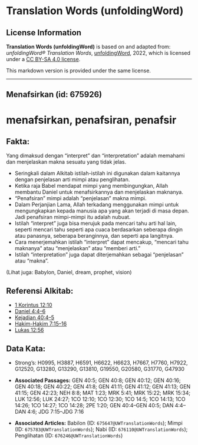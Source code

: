 # Translation Words (unfoldingWord)

## License Information

**Translation Words (unfoldingWord)** is based on and adapted from: _unfoldingWord® Translation Words_, [unfoldingWord](https://unfoldingword.org/utw), 2022, which is licensed under a [CC BY-SA 4.0 license](https://creativecommons.org/licenses/by-sa/4.0/legalcode.en).

This markdown version is provided under the same license.



--------------------------------

## Menafsirkan (id: 675926)

menafsirkan, penafsiran, penafsir
=================================

Fakta:
------

Yang dimaksud dengan “interpret” dan “interpretation” adalah memahami dan menjelaskan makna sesuatu yang tidak jelas.

* Seringkali dalam Alkitab istilah\-istilah ini digunakan dalam kaitannya dengan penjelasan arti mimpi atau penglihatan.
* Ketika raja Babel mendapat mimpi yang membingungkan, Allah membantu Daniel untuk menafsirkannya dan menjelaskan maknanya.
* “Penafsiran” mimpi adalah “penjelasan” makna mimpi.
* Dalam Perjanjian Lama, Allah terkadang menggunakan mimpi untuk mengungkapkan kepada manusia apa yang akan terjadi di masa depan. Jadi penafsiran mimpi\-mimpi itu adalah nubuat.
* Istilah “interpret” juga bisa merujuk pada mencari tahu arti hal lain, seperti mencari tahu seperti apa cuaca berdasarkan seberapa dingin atau panasnya, seberapa beranginnya, dan seperti apa langitnya.
* Cara menerjemahkan istilah “interpret” dapat mencakup, “mencari tahu maknanya” atau “menjelaskan” atau “memberi arti.”
* Istilah “interpretation” juga dapat diterjemahkan sebagai “penjelasan” atau “makna”.

(Lihat juga: Babylon, Daniel, dream, prophet, vision)

Referensi Alkitab:
------------------

* [1 Korintus 12:10](https://ref.ly/1Cor0:0)
* [Daniel 4:4–6](https://ref.ly/Dan4:4-Dan4:6)
* [Kejadian 40:4–5](https://ref.ly/Gen40:4-Gen40:5)
* [Hakim\-Hakim 7:15–16](https://ref.ly/Judg7:15-Judg7:16)
* [Lukas 12:56](https://ref.ly/Luke12:56)

Data Kata:
----------

* Strong’s: H0995, H3887, H6591, H6622, H6623, H7667, H7760, H7922, G12520, G13280, G13290, G13810, G19550, G20580, G31770, G47930

* **Associated Passages:** GEN 40:5; GEN 40:8; GEN 40:12; GEN 40:16; GEN 40:18; GEN 40:22; GEN 41:8; GEN 41:11; GEN 41:12; GEN 41:13; GEN 41:15; GEN 42:23; NEH 8:8; MAT 1:23; MRK 5:41; MRK 15:22; MRK 15:34; LUK 12:56; LUK 24:27; 1CO 12:10; 1CO 12:30; 1CO 14:5; 1CO 14:13; 1CO 14:26; 1CO 14:27; 1CO 14:28; 2PE 1:20; GEN 40:4–GEN 40:5; DAN 4:4–DAN 4:6; JDG 7:15–JDG 7:16
* **Associated Articles:** Babilon (ID: `675647@UWTranslationWords`); Mimpi (ID: `675783@UWTranslationWords`); Nabi (ID: `676110@UWTranslationWords`); Penglihatan (ID: `676246@UWTranslationWords`)

